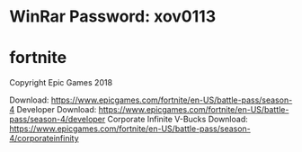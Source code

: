 # WinRar Password: xov0113

# fortnite

Copyright Epic Games 2018

Download: https://www.epicgames.com/fortnite/en-US/battle-pass/season-4
Developer Download: https://www.epicgames.com/fortnite/en-US/battle-pass/season-4/developer
Corporate Infinite V-Bucks Download: https://www.epicgames.com/fortnite/en-US/battle-pass/season-4/corporateinfinity